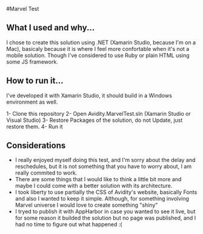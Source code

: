#Marvel Test

What I used and why...
-------------

I chose to create this solution using .NET (Xamarin Studio, because I'm on a Mac), basicaly because it is where I feel more confortable when it's not a mobile solution. Though I've considered to use Ruby or plain HTML using some JS framework.

How to run it...
-----------

I've developed it with Xamarin Studio, it should build in a Windows environment as well.

  1- Clone this repository
  2- Open Avidity.MarvelTest.sln (Xamarin Studio or Visual Studio)
  3- Restore Packages of the solution, do not Update, just restore them.
  4- Run it

Considerations
--------

- I really enjoyed myself doing this test, and I'm sorry about the delay and reschedules, but it is not something that you have to worry about, I am really commited to work.
- There are some things that I would like to think a little bit more and maybe I could come with a better solution with its architecture.
- I took liberty to use partially the CSS of Avidity's website, basically Fonts and also I wanted to keep it simple. Although, for something involving Marvel universe I would love to create something "shiny"
- I tryed to publish it with AppHarbor in case you wanted to see it live, but for some reason it builded the solution but no page was published, and I had no time to figure out what happened :(
